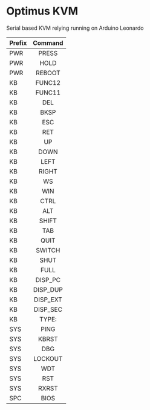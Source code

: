 # Optimus KVM

Serial based KVM relying running on Arduino Leonardo

| Prefix        | Command       |
| ------------- |:-------------:|
| PWR           | PRESS         |
| PWR           | HOLD          |
| PWR           | REBOOT        |
| KB            | FUNC12        |
| KB            | FUNC11        |
| KB            | DEL           |
| KB            | BKSP          |
| KB            | ESC           |
| KB            | RET           |
| KB            | UP            |
| KB            | DOWN          |
| KB            | LEFT          |
| KB            | RIGHT         |
| KB            | WS            |
| KB            | WIN           |
| KB            | CTRL          |
| KB            | ALT           |
| KB            | SHIFT         |
| KB            | TAB           |
| KB            | QUIT          |
| KB            | SWITCH        |
| KB            | SHUT          |
| KB            | FULL          |
| KB            | DISP_PC       |
| KB            | DISP_DUP      |
| KB            | DISP_EXT      |
| KB            | DISP_SEC      |
| KB            | TYPE:         |
| SYS           | PING          |
| SYS           | KBRST         |
| SYS           | DBG           |
| SYS           | LOCKOUT       |
| SYS           | WDT           |
| SYS           | RST           |
| SYS           | RXRST         |
| SPC           | BIOS          |